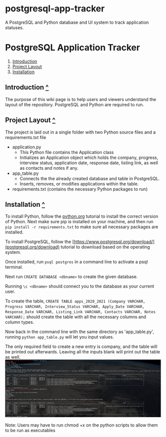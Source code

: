 # postgresql-app-tracker
A PostgreSQL and Python database and UI system to track application statuses.

PostgreSQL Application Tracker
======================
1. [Introduction](#introduction-)
2. [Project Layout](#project-layout-)
3. [Installation](#installation-)

Introduction [^](#postgresql-application-tracker)
------------

The purpose of this wiki page is to help users and viewers understand the layout of the 
repository. PostgreSQL and Python are required to run.

Project Layout [^](#postgresql-application-tracker)
--------------

The project is laid out in a single folder with two Python source files and a requirements.txt file

-   application.py
    - This Python file contains the Application class
    - Initializes an Application object which holds the company, progress, interview status, application date, response date, listing link, as well as contacts and notes if any.
-   app_table.py
    - Connects the the already created database and table in PostgreSQL.
    - Inserts, removes, or modifies applications within the table.
-   requirements.txt (contains the necessary Python packages to run)
    
    
Installation [^](#postgresql-application-tracker)
------------
To install Python, follow the [python.org](python.org) tutorial to install the correct version of Python.
Next make sure pip is installed on your machine, and then run `pip install -r requirements.txt` to make sure all necessary packages are installed.

To install PostgreSQL, follow the [https://www.postgresql.org/download/](postgresql.org/download) tutorial to download based on the operating system.

Once installed, run `psql postgres` in a command line to activate a psql terminal. 

Next run `CREATE DATABASE <dbname>` to create the given database.

Running `\c <dbname>` should connect you to the database as your current user.

To create the table, `CREATE TABLE apps_2020_2021 (Company VARCHAR,
Progress VARCHAR,
Interview_Status VARCHAR,
Apply_Date VARCHAR,
Response_Date VARCHAR,
Listing_Link VARCHAR,
Contacts VARCHAR,
Notes VARCHAR);` should create the table with all the necessary columns and column types.

Now back in the command line with the same directory as 'app_table.py', running `python app_table.py` will let you input values.

The only required field to create a new entry is company, and the table will be printed out afterwards.
Leaving all the inputs blank will print out the table as well.
![image not found](postgresql-app-tracker-example.png)


Note: Users may have to run chmod +x on the python scripts to allow them to be run as executables
